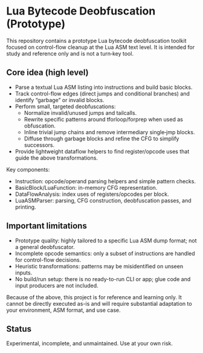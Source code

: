 # Lua Bytecode Deobfuscation (Prototype)

This repository contains a prototype Lua bytecode deobfuscation toolkit focused on control-flow cleanup at the Lua ASM text level. It is intended for study and reference only and is not a turn‑key tool.

## Core idea (high level)
- Parse a textual Lua ASM listing into instructions and build basic blocks.
- Track control-flow edges (direct jumps and conditional branches) and identify “garbage” or invalid blocks.
- Perform small, targeted deobfuscations:
  - Normalize invalid/unused jumps and tailcalls.
  - Rewrite specific patterns around tforloop/forprep when used as obfuscation.
  - Inline trivial jump chains and remove intermediary single‑jmp blocks.
  - Diffuse through garbage blocks and refine the CFG to simplify successors.
- Provide lightweight dataflow helpers to find register/opcode uses that guide the above transformations.

Key components:
- Instruction: opcode/operand parsing helpers and simple pattern checks.
- BasicBlock/LuaFunction: in-memory CFG representation.
- DataFlowAnalysis: index uses of registers/opcodes per block.
- LuaASMParser: parsing, CFG construction, deobfuscation passes, and printing.

## Important limitations
- Prototype quality: highly tailored to a specific Lua ASM dump format; not a general deobfuscator.
- Incomplete opcode semantics: only a subset of instructions are handled for control-flow decisions.
- Heuristic transformations: patterns may be misidentified on unseen inputs.
- No build/run setup: there is no ready-to-run CLI or app; glue code and input producers are not included.

Because of the above, this project is for reference and learning only. It cannot be directly executed as-is and will require substantial adaptation to your environment, ASM format, and use case.

## Status
Experimental, incomplete, and unmaintained. Use at your own risk.
